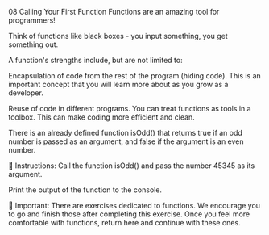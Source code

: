 08 Calling Your First Function
Functions are an amazing tool for programmers!

Think of functions like black boxes - you input something, you get something out.

A function's strengths include, but are not limited to:

Encapsulation of code from the rest of the program (hiding code). This is an important concept that you will learn more about as you grow as a developer.

Reuse of code in different programs. You can treat functions as tools in a toolbox. This can make coding more efficient and clean.

There is an already defined function isOdd() that returns true if an odd number is passed as an argument, and false if the argument is an even number.

📝 Instructions:
Call the function isOdd() and pass the number 45345 as its argument.

Print the output of the function to the console.

🔎 Important:
There are exercises dedicated to functions. We encourage you to go and finish those after completing this exercise. Once you feel more comfortable with functions, return here and continue with these ones.